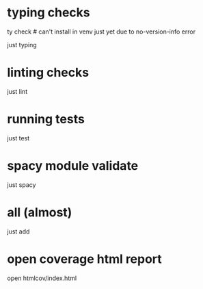 # typing checks

ty check # can't install in venv just yet due to no-version-info error

just typing

# linting checks

just lint

# running tests

just test

# spacy module validate

just spacy

# all (almost)

just add

# open coverage html report

open htmlcov/index.html
